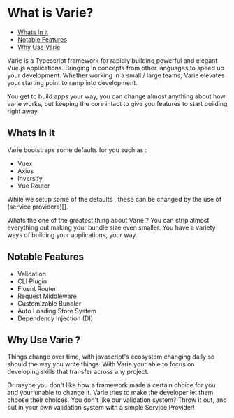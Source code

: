 # What is Varie?

- [Whats In it](#whats-in-it)
- [Notable Features](#features)
- [Why Use Varie](#why-use-varie-)

Varie is a Typescript framework for rapidly building powerful and elegant Vue.js applications. Bringing
in concepts from other languages to speed up your development. Whether working in
a small / large teams, Varie elevates your starting point to ramp into
development.

You get to build apps your way, you can change almost anything about how
varie works, but keeping the core intact to give you features to start
building right away.

## Whats In It

Varie bootstraps some defaults for you such as :

- Vuex
- Axios
- Inversify
- Vue Router

While we setup some of the defaults , these can be changed by the use
of (service providers)[].

Whats the one of the greatest thing about Varie ? You can strip almost everything out
making your bundle size even smaller. You have a variety ways of building
your applications, your way.

## Notable Features

- Validation
- CLI Plugin
- Fluent Router
- Request Middleware
- Customizable Bundler
- Auto Loading Store System
- Dependency Injection (DI)

## Why Use Varie ?

Things change over time, with javascript's ecosystem changing daily so should
the way you write things. With Varie your able to focus on developing
skills that transfer across any project.

Or maybe you don't like how a framework made a certain choice for you and
your unable to change it. Varie tries to make the developer let them choose
their choices. You don't like our validation system? Throw it out, and
put in your own validation system with a simple Service Provider!
